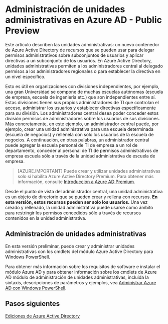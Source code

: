 <properties
   pageTitle="Administración de unidades administrativas de Azure Active Directory"
   description="Uso de unidades administrativas más granulares delegación de permisos en Azure Active Directory"
   services="active-directory"
   documentationCenter=""
   authors="curtand"
   manager="femila"
   editor=""/>

<tags
   ms.service="active-directory"
   ms.devlang="na"
   ms.topic="article"
   ms.tgt_pltfrm="na"
   ms.workload="identity"
   ms.date="08/23/2016"
   ms.author="curtand"/>

# <a name="administrative-units-management-in-azure-ad---public-preview"></a>Administración de unidades administrativas en Azure AD - Public Preview

Este artículo describen las unidades administrativas: un nuevo contenedor de Azure Active Directory de recursos que se pueden usar para delegar permisos administrativos sobre subconjuntos de usuarios y aplicar directivas a un subconjunto de los usuarios. En Azure Active Directory, unidades administrativas permiten a los administradores central al delegado permisos a los administradores regionales o para establecer la directiva en un nivel específico.

Esto es útil en organizaciones con divisiones independientes, por ejemplo, una gran Universidad se compone de muchas escuelas autónomas (escuela de empresa, escuela de ingeniería etc.) que son independientes entre sí. Estas divisiones tienen sus propios administradores de TI que controlan el acceso, administrar los usuarios y establecer directivas específicamente para su división. Los administradores central desea poder conceder estos división permisos de administradores sobre los usuarios de sus divisiones. Más concretamente, en este ejemplo, un administrador central puede, por ejemplo, crear una unidad administrativa para una escuela determinada (escuela de negocios) y rellénela con solo los usuarios de la escuela de negocios. A continuación, en otras palabras, un administrador central puede agregar la escuela personal de TI de empresa a un rol de departamento, conceder al personal de TI de permisos administrativos de empresa escuela sólo a través de la unidad administrativa de escuela de empresa.

> [AZURE.IMPORTANT]
> Puede crear y utilizar unidades administrativas solo si habilita Azure Active Directory Premium. Para obtener más información, consulte [Introducción a Azure AD Premium](active-directory-get-started-premium.md).

Desde el punto de vista del administrador central, una unidad administrativa es un objeto de directorio que se pueden crear y rellena con recursos. **En esta versión, estos recursos pueden ser solo los usuarios.** Una vez creado y rellenado, la unidad administrativa puede usarse como ámbito para restringir los permisos concedidos sólo a través de recursos contenidos en la unidad administrativa.

## <a name="managing-administrative-units"></a>Administración de unidades administrativas

En esta versión preliminar, puede crear y administrar unidades administrativas con los cmdlets del módulo Azure Active Directory para Windows PowerShell.

Para obtener más información sobre los requisitos de software e instalar el módulo Azure AD y para obtener información sobre los cmdlets de Azure AD módulo de administración de unidades administrativas, incluida la sintaxis, descripciones de parámetros y ejemplos, vea [Administrar Azure AD con Windows PowerShell](https://msdn.microsoft.com/library/azure/jj151815.aspx).


## <a name="next-steps"></a>Pasos siguientes
[Ediciones de Azure Active Directory](active-directory-editions.md)
